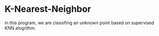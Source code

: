 # K-Nearest-Neighbor

in this program, we are classifing an unknown point based on supervised KNN alogrithm. 
